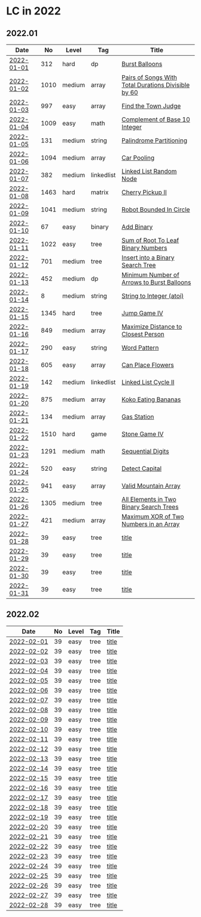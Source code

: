 # LC in 2022

## 2022.01

| Date                   | No   | Level  | Tag        | Title                                                                                                                                     |
| ---------------------- | ---- | ------ | ---------- | ----------------------------------------------------------------------------------------------------------------------------------------- |
| [2022-01-01](01/01.md) | 312  | hard   | dp         | [Burst Balloons](https://leetcode.com/problems/burst-balloons/)                                                                           |
| [2022-01-02](01/02.md) | 1010 | medium | array      | [Pairs of Songs With Total Durations Divisible by 60](https://leetcode.com/problems/pairs-of-songs-with-total-durations-divisible-by-60/) |
| [2022-01-03](01/03.md) | 997  | easy   | array      | [Find the Town Judge](https://leetcode.com/problems/find-the-town-judge/)                                                                 |
| [2022-01-04](01/04.md) | 1009 | easy   | math       | [Complement of Base 10 Integer](https://leetcode.com/problems/complement-of-base-10-integer/)                                             |
| [2022-01-05](01/05.md) | 131  | medium | string     | [Palindrome Partitioning](https://leetcode.com/problems/palindrome-partitioning/)                                                         |
| [2022-01-06](01/06.md) | 1094 | medium | array      | [Car Pooling](https://leetcode.com/problems/car-pooling/)                                                                                 |
| [2022-01-07](01/07.md) | 382  | medium | linkedlist | [Linked List Random Node](https://leetcode.com/problems/linked-list-random-node/)                                                         |
| [2022-01-08](01/08.md) | 1463 | hard   | matrix     | [Cherry Pickup II](https://leetcode.com/problems/cherry-pickup-ii/)                                                                       |
| [2022-01-09](01/09.md) | 1041 | medium | string     | [Robot Bounded In Circle](https://leetcode.com/problems/robot-bounded-in-circle/)                                                         |
| [2022-01-10](01/10.md) | 67   | easy   | binary     | [Add Binary](https://leetcode.com/problems/add-binary/)                                                                                   |
| [2022-01-11](01/11.md) | 1022 | easy   | tree       | [Sum of Root To Leaf Binary Numbers](https://leetcode.com/problems/sum-of-root-to-leaf-binary-numbers/)                                   |
| [2022-01-12](01/12.md) | 701  | medium | tree       | [Insert into a Binary Search Tree](https://leetcode.com/problems/insert-into-a-binary-search-tree/)                                       |
| [2022-01-13](01/13.md) | 452  | medium | dp         | [Minimum Number of Arrows to Burst Balloons](https://leetcode.com/problems/minimum-number-of-arrows-to-burst-balloons/)                   |
| [2022-01-14](01/14.md) | 8    | medium | string     | [String to Integer (atoi)](https://leetcode.com/problems/string-to-integer-atoi/)                                                         |
| [2022-01-15](01/15.md) | 1345 | hard   | tree       | [Jump Game IV](https://leetcode.com/problems/jump-game-iv/)                                                                               |
| [2022-01-16](01/16.md) | 849  | medium | array      | [Maximize Distance to Closest Person](https://leetcode.com/problems/maximize-distance-to-closest-person/)                                 |
| [2022-01-17](01/17.md) | 290  | easy   | string     | [Word Pattern](https://leetcode.com/problems/word-pattern/)                                                                               |
| [2022-01-18](01/18.md) | 605  | easy   | array      | [Can Place Flowers](https://leetcode.com/problems/can-place-flowers/)                                                                     |
| [2022-01-19](01/19.md) | 142  | medium | linkedlist | [Linked List Cycle II](https://leetcode.com/problems/linked-list-cycle-ii/)                                                               |
| [2022-01-20](01/20.md) | 875  | medium | array      | [Koko Eating Bananas](https://leetcode.com/problems/koko-eating-bananas/)                                                                 |
| [2022-01-21](01/21.md) | 134  | medium | array      | [Gas Station](https://leetcode.com/problems/gas-station/)                                                                                 |
| [2022-01-22](01/22.md) | 1510 | hard   | game       | [Stone Game IV](https://leetcode.com/problems/stone-game-iv/)                                                                             |
| [2022-01-23](01/23.md) | 1291 | medium | math       | [Sequential Digits](https://leetcode.com/problems/sequential-digits/)                                                                     |
| [2022-01-24](01/24.md) | 520  | easy   | string     | [Detect Capital](https://leetcode.com/problems/detect-capital/)                                                                           |
| [2022-01-25](01/25.md) | 941  | easy   | array      | [Valid Mountain Array](https://leetcode.com/problems/valid-mountain-array/)                                                               |
| [2022-01-26](01/26.md) | 1305 | medium | tree       | [All Elements in Two Binary Search Trees](https://leetcode.com/problems/all-elements-in-two-binary-search-trees/)                         |
| [2022-01-27](01/27.md) | 421  | medium | array      | [Maximum XOR of Two Numbers in an Array](https://leetcode.com/problems/maximum-xor-of-two-numbers-in-an-array/)                           |
| [2022-01-28](01/28.md) | 39   | easy   | tree       | [title](url)                                                                                                                              |
| [2022-01-29](01/29.md) | 39   | easy   | tree       | [title](url)                                                                                                                              |
| [2022-01-30](01/30.md) | 39   | easy   | tree       | [title](url)                                                                                                                              |
| [2022-01-31](01/31.md) | 39   | easy   | tree       | [title](url)                                                                                                                              |

## 2022.02

| Date                   | No  | Level | Tag  | Title        |
| ---------------------- | --- | ----- | ---- | ------------ |
| [2022-02-01](02/01.md) | 39  | easy  | tree | [title](url) |
| [2022-02-02](02/02.md) | 39  | easy  | tree | [title](url) |
| [2022-02-03](02/03.md) | 39  | easy  | tree | [title](url) |
| [2022-02-04](02/04.md) | 39  | easy  | tree | [title](url) |
| [2022-02-05](02/05.md) | 39  | easy  | tree | [title](url) |
| [2022-02-06](02/06.md) | 39  | easy  | tree | [title](url) |
| [2022-02-07](02/07.md) | 39  | easy  | tree | [title](url) |
| [2022-02-08](02/08.md) | 39  | easy  | tree | [title](url) |
| [2022-02-09](02/09.md) | 39  | easy  | tree | [title](url) |
| [2022-02-10](02/10.md) | 39  | easy  | tree | [title](url) |
| [2022-02-11](02/11.md) | 39  | easy  | tree | [title](url) |
| [2022-02-12](02/12.md) | 39  | easy  | tree | [title](url) |
| [2022-02-13](02/13.md) | 39  | easy  | tree | [title](url) |
| [2022-02-14](02/14.md) | 39  | easy  | tree | [title](url) |
| [2022-02-15](02/15.md) | 39  | easy  | tree | [title](url) |
| [2022-02-16](02/16.md) | 39  | easy  | tree | [title](url) |
| [2022-02-17](02/17.md) | 39  | easy  | tree | [title](url) |
| [2022-02-18](02/18.md) | 39  | easy  | tree | [title](url) |
| [2022-02-19](02/19.md) | 39  | easy  | tree | [title](url) |
| [2022-02-20](02/20.md) | 39  | easy  | tree | [title](url) |
| [2022-02-21](02/21.md) | 39  | easy  | tree | [title](url) |
| [2022-02-22](02/22.md) | 39  | easy  | tree | [title](url) |
| [2022-02-23](02/23.md) | 39  | easy  | tree | [title](url) |
| [2022-02-24](02/24.md) | 39  | easy  | tree | [title](url) |
| [2022-02-25](02/25.md) | 39  | easy  | tree | [title](url) |
| [2022-02-26](02/26.md) | 39  | easy  | tree | [title](url) |
| [2022-02-27](02/27.md) | 39  | easy  | tree | [title](url) |
| [2022-02-28](02/28.md) | 39  | easy  | tree | [title](url) |
